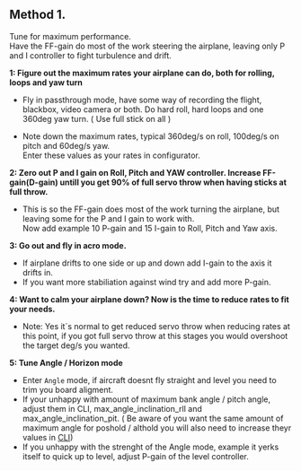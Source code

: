 ##  Method 1.

Tune for maximum performance.  
Have the FF-gain do most of the work steering the airplane, leaving only P and I controller to fight turbulence and drift.  

**1: Figure out the maximum rates your airplane can do, both for rolling, loops and yaw turn**

* Fly in passthrough mode, have some way of recording the flight, blackbox, video camera or both. Do hard roll, hard loops and one 360deg yaw turn. ( Use full stick on all )

* Note down the maximum rates, typical 360deg/s on roll, 100deg/s on pitch and 60deg/s yaw.  
Enter these values as your rates in configurator.  

**2: Zero out P and I gain on Roll, Pitch and YAW controller. Increase FF-gain(D-gain) untill you get 90% of full servo throw when having sticks at full throw.**

* This is so the FF-gain does most of the work turning the airplane, but leaving some for the P and I gain to work with.  
Now add example 10 P-gain and 15 I-gain to Roll, Pitch and Yaw axis.

**3: Go out and fly in acro mode.**

* If airplane drifts to one side or up and down add I-gain to the axis it drifts in.
* If you want more stabiliation against wind try and add more P-gain.

**4: Want to calm your airplane down? Now is the time to reduce rates to fit your needs.**

* Note: Yes it`s normal to get reduced servo throw when reducing rates at this point, if you got full servo throw at this stages you would overshoot the target deg/s you wanted.

**5: Tune Angle / Horizon mode**

* Enter `Angle` mode, if aircraft doesnt fly straight and level you need to trim you board aligment.
* If your unhappy with amount of maximum bank angle / pitch angle, adjust them in CLI, max_angle_inclination_rll and max_angle_inclination_pit. ( Be aware of you want the same amount of maximum angle for poshold / althold you will also need to increase theyr values in [CLI](https://github.com/iNavFlight/inav/blob/master/docs/Cli.md))
* If you unhappy with the strenght of the Angle mode, example it yerks itself to quick up to level, adjust P-gain of the level controller.
